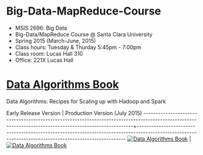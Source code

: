 Big-Data-MapReduce-Course
=========================
* MSIS 2696: Big Data
* Big-Data/MapReduce Course @ Santa Clara University
* Spring 2015 (March-June, 2015)
* Class hours: Tuesday & Thurday 5:45pm - 7:00pm
* Class room: Lucas Hall 310 
* Office: 221X Lucas Hall

[Data Algorithms Book](http://shop.oreilly.com/product/0636920033950.do)
======================
Data Algorithms: Recipes for Scaling up with Hadoop and Spark


Early Release Version                                                                                                                                   | Production Version (July 2015)
--------------------------------------------------------------------------------------------------------------------------------------------------------+-------------------------------------------------------------------------------------------------------------------------------------------------------
[![Data Algorithms Book](https://github.com/mahmoudparsian/data-algorithms-book/misc/da_small.gif)](http://shop.oreilly.com/product/0636920033950.do)   | [![Data Algorithms Book](https://github.com/mahmoudparsian/data-algorithms-book/misc/da_book3.jpeg)](http://shop.oreilly.com/product/0636920033950.do)
 
 

